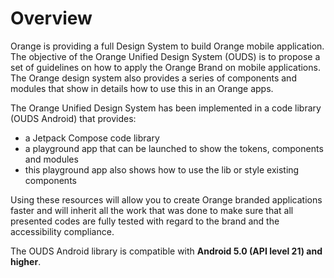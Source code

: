 # Overview

Orange is providing a full Design System to build Orange mobile application. The objective of the Orange Unified Design System (OUDS) is to propose a set of guidelines on how to apply the Orange Brand on mobile applications. The Orange design system also provides a series of components and modules that show in details how to use this in an Orange apps.

The Orange Unified Design System has been implemented in a code library (OUDS Android) that provides:
- a Jetpack Compose code library
- a playground app that can be launched to show the tokens, components and modules
- this playground app also shows how to use the lib or style existing components

Using these resources will allow you to create Orange branded applications faster and will inherit all the work that was done to make sure that all presented codes are fully tested with regard to the brand and the accessibility compliance.

The OUDS Android library is compatible with **Android 5.0 (API level 21) and higher**.